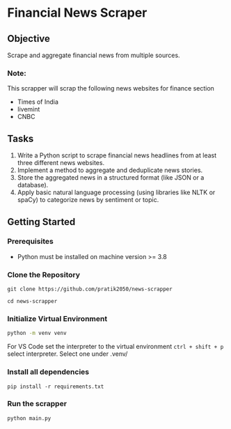 # Financial News Scraper

## Objective

Scrape and aggregate financial news from multiple sources. 

### Note: 
This scrapper will scrap the following news websites for finance section
- Times of India
- livemint
- CNBC

## Tasks

1. Write a Python script to scrape financial news headlines from at least three different news websites.
2. Implement a method to aggregate and deduplicate news stories.
3. Store the aggregated news in a structured format (like JSON or a database).
4. Apply basic natural language processing (using libraries like NLTK or spaCy) to categorize news by sentiment or topic.

## Getting Started

### Prerequisites
- Python must be installed on machine version >= 3.8

### Clone the Repository

```
git clone https://github.com/pratik2050/news-scrapper

cd news-scrapper
```

### Initialize Virtual Environment
```bash
python -m venv venv
```

For VS Code set the interpreter to the virtual environment ```ctrl + shift + p``` select interpreter. Select one under .venv/

### Install all dependencies
```
pip install -r requirements.txt
```

### Run the scrapper
```bash
python main.py
```
